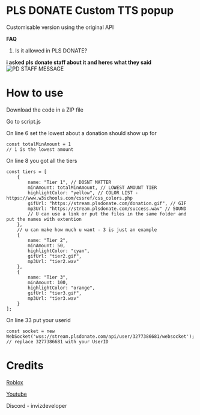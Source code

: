 # PLS DONATE Custom TTS popup
Customisable version using the original API

**FAQ**
1. Is it allowed in PLS DONATE?

**i asked pls donate staff about it and heres what they said**
![PD STAFF MESSAGE](https://cdn.discordapp.com/attachments/1302392086548582401/1302393857790443560/7nipsPl.png?ex=6727f44d&is=6726a2cd&hm=ffc2d14226e45a668842b29a5dbaee3e760804c60cb0dea302780563095e275b&)
# How to use
Download the code in a ZIP file

Go to script.js

On line 6 set the lowest about a donation should show up for

```
const totalMinAmount = 1
// 1 is the lowest amount
```

On line 8 you got all the tiers

```
const tiers = [
    {
        name: "Tier 1", // DOSNT MATTER
        minAmount: totalMinAmount, // LOWEST AMOUNT TIER
        highlightColor: "yellow", // COLOR LIST - https://www.w3schools.com/cssref/css_colors.php
        gifUrl: "https://stream.plsdonate.com/donation.gif", // GIF
        mp3Url: "https://stream.plsdonate.com/success.wav" // SOUND
        // U can use a link or put the files in the same folder and put the names with extention
    },
    // u can make how much u want - 3 is just an example
    {
        name: "Tier 2",
        minAmount: 50,
        highlightColor: "cyan",
        gifUrl: "tier2.gif",
        mp3Url: "tier2.wav"
    },
    {
        name: "Tier 3",
        minAmount: 100,
        highlightColor: "orange",
        gifUrl: "tier3.gif",
        mp3Url: "tier3.wav"
    }
];
```

On line 33 put your userid
```
const socket = new WebSocket('wss://stream.plsdonate.com/api/user/3277386681/websocket');
// replace 3277386681 with your UserID
```

# Credits
[Roblox](https://www.roblox.com/users/3277386681/profile)

[Youtube](https://www.youtube.com/@InvizDev)

Discord - invizdeveloper
